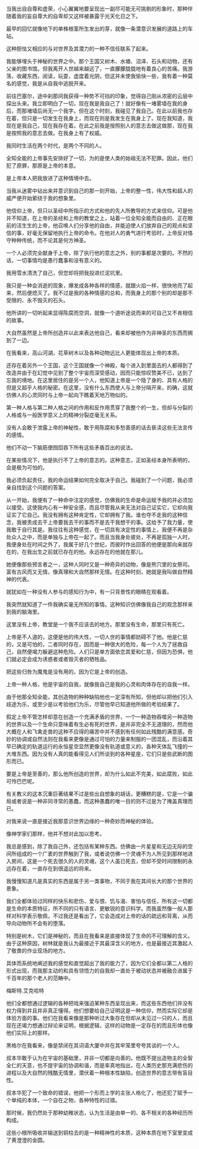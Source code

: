 当我出自自尊和虚荣，小心翼翼地要呈现出一副尽可能无可挑剔的形象时，那种伴随着我的妄自尊大的自卑却又这样被暴露于光天化日之下。

最早的回忆就像地下的单株根茎所生发出的芽，就像一条潜意识发展的道路上的车站。

这种胆怯又相应的与对世界及其潜力的一种不信任联系了起来。

我能够埋头于神秘的世界之中。那个王国又树木、水塘、沼泽、石头和动物，还有父亲的图书馆。但我离开人世越来越远了，一直朦朦胧胧地有着良心的苦痛。我游荡，收藏东西，阅读，玩耍，虚度着光阴，但这并未使我愉快一些，我有着一种莫名的感觉，我是从自我中逃脱开来。

前往巴塞尔，途中刹那间我获得一种势不可挡的印象，觉得自己刚从浓密的云层中探出头来。我立即明白了一切，现在我是我自己了！就好像有一堵雾墙在我的身后，而那堵墙后尚无一个我字。但在这个时刻，我碰见了我自己。在此以前我也存在着，但只是一切发生在我身上，而现在则是我发生在我身上了。现在我知道，我现在是我自己，现在我存在着。在此之前我是按照别人的意志去做这做那，现在我是按照我的意志去做。在我身上有了权威。


我同时生活在两个时代，是两个不同的人。

全知全能的上帝事先安排好了一切，为的是使人类的始祖无法不犯罪。因此，他们犯了原罪，那原是上帝的本意。

是上帝本人把我放进了这种情境中去。

当我从迷雾中钻出来并意识到自己的那一刻开始，上帝的整一性，伟大性和超人的威严便开始萦绕于我的想象里。

他信仰上帝，但只以圣经中所指示的方式和他的先人所教导的方式来信仰。可是他并不知道，在上帝的圣经和上帝的教堂之上，站着一位全知全能而自由的、正在眼前的活生生的上帝，他召唤人们分享他的自由，并能迫使人们放弃自己的观点和坚信的事，好毫无保留地执行上帝的命令。在他对人的勇气进行考验时，上帝反对恪守种种传统，而不论其是何方神圣。

一个人必须完全献身于上帝，除了执行他的意志之外，别的事都是次要的。不然的话，一切事情均是愚行蠢事和没有意义的。

我用雪水清洗了自己，但您却将把我投进烂泥坑里。

我只是一种会消逝的现象，爆发成各种各样的情感，就跟火焰一样，很快地亮了起来，然后便熄灭了。我不过是我的各种情感的总和，而我身上的那个别的却是那不受限的、永不毁灭的石头。

他所讲的一切听起来显得陈腐而空洞，就像一个道听途说而来的可自己又不肯相信的故事。

大自然虽然是上帝所创造并以此来表达他自己，看来却被他作为非神圣的东西而搁到了一边。

在我看来，高山河湖，花草树木以及各种动物远比人更能体现出上帝的本质。

还存在着另外一个王国，这个王国就像一个神殿，每个进入到里面去的人都得到了改造并由于在幻觉中见到了整个宇宙而深受感动，因而只能惊叹赞美不已，达到了忘我的境地。在这里居住的是另一个人，他知道上帝是一个隐了身的、具有人格的但是又超乎人格的秘密。在这里，没有什么东西使人与上帝分隔开来，的确，这就仿佛人的心灵同时与上帝一起向下瞧着天地万物似的。

第一种人格与第二种人格之间的作用和反作用贯穿了我整个的一生，但却与分裂的人格或与一般医学意义上的精神分裂症毫无关系。

没有人会敢于泄露上帝的神秘性，敢于用陈腐和多愁善感的话去亵渎这些无法言传的感情。

他们不动一下脑筋便囫囵吞下所有这些矛盾百出的说法。

在某些情况下，他是执行不了上帝的意志的。这种意志，正如圣经本身所表明的，会是极为可怕的。

我必须负起责任，我的命运结果如何完全取决于自己。我碰到了一个问题，我必须亲自找到这个问题的答案。

从一开始，我便有了一种命中注定的感觉，仿佛我的生命是命运赋予我的并必须加以接受。这使我内心有一种安全感，而且尽管我从来无法对自己证实它，它却向我证实了它自己。我没有拥有这种肯定性，它却拥有了我。谁也夺不走我的这种信念，我被责成去干上帝要我去干的事而不是去干我想干的事。这给予了我力量，使我敢于自行其是。我往往有这种感觉，在一切具有决定性的事情上，我便不再是杂处众人之中，而是单独与上帝在一起了。而且当我身处彼处，不再是孤独一人时，我便身处在时间之外了，我属于好几个世纪，而彼时作出回答的他便是那向来就存在的，在我出生之前就已存在的他。永远存在的他就在那儿。


她便像那些预言者之一，这种人同时又是一种奇异的动物，像是熊穴里的女祭司。富有古风而又无情，像真理和大自然那样无情。在这种时刻，她就是我叫做自然精神的代表。

就犹如在一种没有人参与的感知行为中，有一只背景性的眼睛在观看着。

我突然就知道了一件我确实毫无所知的事情。这种知识仿佛像我自己的观念那样来到我的脑海里。

这里没有上帝，教堂是一个我不应该去的地方。那里没有生命，那里只有死亡。

上帝是不人道的，这便是他的伟大性，一切人世的事情都妨碍不了他。他是仁慈的，又是可怕的，二者同时存在，因而是一种很大的危险，每一个人为了拯救自己，自然便竭力躲避这种危险。人们只是单方面依恋其爱和仁慈，但因为恐惧，他们就必定会成为诱惑者或者毁灭者的牺牲品。

把这些归咎为魔鬼是没有用的，因为它是上帝的创造。

上帝一种人格，他是宇宙的自我，就像我自己是我的心灵和肉体存在的自我一样。

由于他那全知全能，其创造物的种种缺陷他也一定深有所知，但他却以把他们引入歧途为乐，或至少是以考验他们为乐，尽管他早已知道他所做的考验结果了。

假定上帝不管怎样却意在创造一个充满矛盾的世界，一个一种造物吞噬另一种造物的世界以及一个生命只意味着有生必有死的世界，是并非完全不无道理的，然而他大概在人和飞禽走兽的这种不应得的痛苦中并不感到有任何如此残酷的满意感。奇妙的协调或自然法则在我看来更像是通过可怕的力量来制服的一团混乱，而沿着其早已确定的轨道运行的永恒星空显然更像没有轨道或意义的，各种天体乱飞撞的一大堆东西。因为没有人真的能看得见人们所谈到的各种星座，它们只是些武断的图形而已。

要是上帝是至善的，那么他所创造的世界，却为什么如此不完美，如此腐败，如此可怜巴巴呢。

有关教义的这本沉重巨著结果不过是些出自想象的胡话，更糟糕的是，它是一个骗局或者说是一种非同寻常的愚蠢，而这种愚蠢的唯一目的则不过是为了掩盖真理而已。

对我来说一直是接近我那意识世界边缘的一种奇妙而神秘的体验。

像神学家们那样，他并不想对此加以思考。

我总是感到，除了我自己外，还包括有某种东西。仿佛由一片星星和无边无际的空间所组成的一个广袤的世界触到了我，或者说仿佛一个灵魂不为人所见到那样地进入房间，这是一个死去很久的人的灵魂，这个人虽已死去，但却不受时间限制的永远存在着，一直存在到很遥远的将来。

我慢慢知道凡是真实的东西是属于另一类事物，不同于我在其间长大的那个世界的景象。

我们全都体验过同样的快乐和悲伤、爱与恨、饥与渴、害怕与信任，所有这一切都是生命的本质特征，所不同的只有语言、更敏锐的意识科学。而我虽然像一般人那样对科学表示敬佩，不过我还是看出了，它会造成对上帝的话的疏远和背离，从而导向动物所不会有的堕落。

特别是树木，它们是神秘的，而且在我看来是直接体现了生命的不可理解的含义。由于这种原因，树林就是我认为最接近于其最深含义的地方，也是最接近其激起人了敬畏的作业现场的地方。

具体而系统地阐述我的感觉和直觉超出了我的能力了，因为它们全都以第二人格的形式出现，而我那主动的和具有领悟力的自我却一直处于被动状态并被融合进属于千百年的那个老人的范畴中。

梅斯特.艾克哈特

他们全都想通过逻辑的各种把戏来强迫某种东西呈现出来，而这些东西他们并没有权力得到并且并非真正懂得。他们想要给自己证明这是一种信仰，然而实际它却是体验方面的事。他们在我看来像是那种听过大象存在但却从未见过一只的人，而且现在还竭力想通过辩论来证明，根据逻辑，这样的动物是一定存在的而且形体也像他们实际上的那样。

黑格尔在我看来，像是禁闭在其词语大厦中并在其牢笼里夸夸其谈的一个人。

叔本华敢于认为在宇宙的基础里，并非一切都是向善的。他既不提出造物主的全智全仁的天意，也不提宇宙的协调和谐，而是率真地指出，在人类历史那充满悲伤的进程以及大自然的残酷无情里，潜伏着一种根本性缺陷，创造世界的意志带有盲目性。

叔本华犯了一个致命的错误，他把一个形而上学的主张人格化了，他还犯了赋予一个单纯的本体，一个自在之物，各种特性的过错。

那时候，我仍然处于那种幼稚状态，认为生活是由单一的、各不相关的各种经历所构成。

这些小根所吸收并输送到铜柱去的是一种精神性的本质，这种本质在地下室里变成了黄澄澄的金圆。